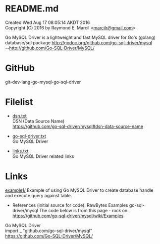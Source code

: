 # README.md
Created Wed Aug 17 08:05:14 AKDT 2016  
Copyright (C) 2016 by Raymond E. Marcil &lt;marcilr@gmail.com&gt;  


Go MySQL Driver is a lightweight and fast MySQL driver for Go's
(golang) database/sql package
http://godoc.org/github.com/go-sql-driver/mysql  
--http://github.com/Go-SQL-Driver/MySQL/


GitHub
======
git-dev-lang-go-mysql-go-sql-driver


Filelist  
========  
* [dsn.txt](https://github.com/marcilr/git-dev-lang-go-mysql-go-sql-driver/blob/master/dsn.txt)  
DSN (Data Source Name)  
https://github.com/go-sql-driver/mysql#dsn-data-source-name  

* [go-sql-driver.txt](https://github.com/marcilr/git-dev-lang-go-mysql-go-sql-driver/blob/master/go-sql-driver.txt)  
Go MySQL Driver  

* [links.txt](https://github.com/marcilr/git-dev-lang-go-mysql-go-sql-driver/blob/master/links.txt)  
Go MySQL Driver related links  



Links  
=====  
[example1/](https://github.com/marcilr/git-dev-lang-go-packages-sql-go-sql-driver-example1)
Example of using Go MySQL Driver to create database handle
and execute query against table.
* References (initial source for code):
  RawBytes
  Examples
  go-sql-driver/mysql
  The code below is from this page - rock on.
  https://github.com/go-sql-driver/mysql/wiki/Examples

Go MySQL Driver  
import _ "github.com/go-sql-driver/mysql"  
https://github.com/Go-SQL-Driver/MySQL/  

